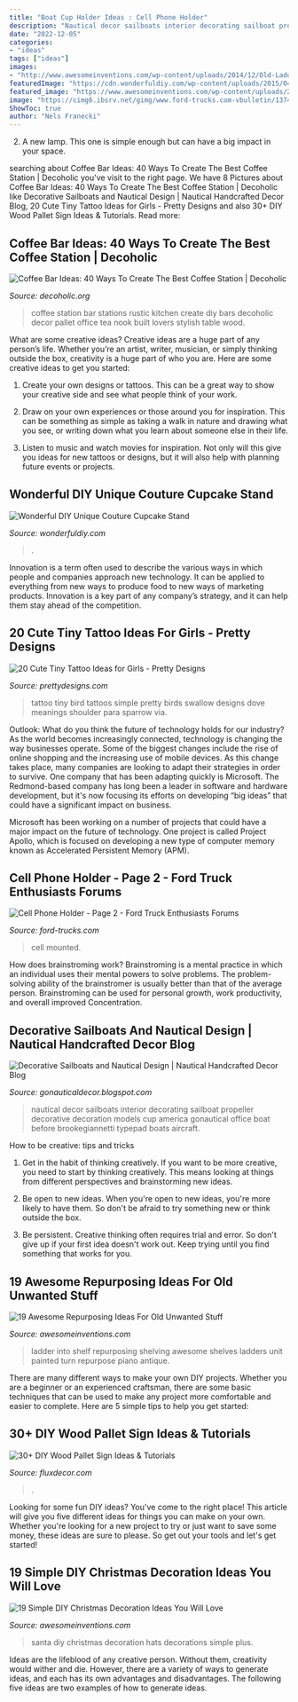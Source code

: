 ```yaml
---
title: "Boat Cup Holder Ideas : Cell Phone Holder"
description: "Nautical decor sailboats interior decorating sailboat propeller decorative decoration models cup america gonautical office boat before brookegiannetti typepad boats aircraft"
date: "2022-12-05"
categories:
- "ideas"
tags: ["ideas"]
images:
- "http://www.awesomeinventions.com/wp-content/uploads/2014/12/Old-Ladder-Into-Shelf.jpg"
featuredImage: "https://cdn.wonderfuldiy.com/wp-content/uploads/2015/04/Couture-Cupcake-Stand-2-550x479.jpg"
featured_image: "https://www.awesomeinventions.com/wp-content/uploads/2014/12/santa-hats.jpg"
image: "https://cimg6.ibsrv.net/gimg/www.ford-trucks.com-vbulletin/1374x1832/59471_5f527e56497260a0146c259017a024c3f7ef4362.jpeg"
ShowToc: true
author: "Nels Franecki"
---
```



2. A new lamp. This one is simple enough but can have a big impact in your space.

	

		
searching about Coffee Bar Ideas: 40 Ways To Create The Best Coffee Station | Decoholic you've visit to the right page. We have 8 Pictures about Coffee Bar Ideas: 40 Ways To Create The Best Coffee Station | Decoholic like Decorative Sailboats and Nautical Design | Nautical Handcrafted Decor Blog, 20 Cute Tiny Tattoo Ideas for Girls - Pretty Designs and also 30+ DIY Wood Pallet Sign Ideas &amp; Tutorials. Read more:
		
    
## Coffee Bar Ideas: 40 Ways To Create The Best Coffee Station | Decoholic

<img loading=lazy src="http://decoholic.org/wp-content/uploads/2014/11/home-coffee-station-20.jpg" onerror="this.onerror=null;this.src='https://tse3.mm.bing.net/th?id=OIP.oLQQMWK2SYfKe3qfyWdyMQHaJ4&amp;pid=15.1';" alt="Coffee Bar Ideas: 40 Ways To Create The Best Coffee Station | Decoholic">

_Source: decoholic.org_

>coffee station bar stations rustic kitchen create diy bars decoholic decor pallet office tea nook built lovers stylish table wood. 

	

What are some creative ideas?
Creative ideas are a huge part of any person’s life. Whether you’re an artist, writer, musician, or simply thinking outside the box, creativity is a huge part of who you are. Here are some creative ideas to get you started:
1. Create your own designs or tattoos. This can be a great way to show your creative side and see what people think of your work.

2. Draw on your own experiences or those around you for inspiration. This can be something as simple as taking a walk in nature and drawing what you see, or writing down what you learn about someone else in their life.

3. Listen to music and watch movies for inspiration. Not only will this give you ideas for new tattoos or designs, but it will also help with planning future events or projects.


    
## Wonderful DIY Unique Couture Cupcake Stand

<img loading=lazy src="https://cdn.wonderfuldiy.com/wp-content/uploads/2015/04/Couture-Cupcake-Stand-2-550x479.jpg" onerror="this.onerror=null;this.src='https://tse3.mm.bing.net/th?id=OIP.4j6W72KVi5E3V12AQ68jIAHaGc&amp;pid=15.1';" alt="Wonderful DIY Unique Couture Cupcake Stand">

_Source: wonderfuldiy.com_

>. 

	

Innovation is a term often used to describe the various ways in which people and companies approach new technology. It can be applied to everything from new ways to produce food to new ways of marketing products. Innovation is a key part of any company’s strategy, and it can help them stay ahead of the competition.

    
## 20 Cute Tiny Tattoo Ideas For Girls - Pretty Designs

<img loading=lazy src="http://www.prettydesigns.com/wp-content/uploads/2015/08/20-cute-tiny-tattoo-ideas-for-girls8.jpg" onerror="this.onerror=null;this.src='https://tse1.mm.bing.net/th?id=OIP.72LtUxQfvW4my6YKhkGwoAHaJ4&amp;pid=15.1';" alt="20 Cute Tiny Tattoo Ideas for Girls - Pretty Designs">

_Source: prettydesigns.com_

>tattoo tiny bird tattoos simple pretty birds swallow designs dove meanings shoulder para sparrow via. 

	

Outlook: What do you think the future of technology holds for our industry?
As the world becomes increasingly connected, technology is changing the way businesses operate. Some of the biggest changes include the rise of online shopping and the increasing use of mobile devices. As this change takes place, many companies are looking to adapt their strategies in order to survive. 
One company that has been adapting quickly is Microsoft. The Redmond-based company has long been a leader in software and hardware development, but it's now focusing its efforts on developing “big ideas” that could have a significant impact on business. 

Microsoft has been working on a number of projects that could have a major impact on the future of technology. One project is called Project Apollo, which is focused on developing a new type of computer memory known as Accelerated Persistent Memory (APM).

    
## Cell Phone Holder - Page 2 - Ford Truck Enthusiasts Forums

<img loading=lazy src="https://cimg6.ibsrv.net/gimg/www.ford-trucks.com-vbulletin/1374x1832/59471_5f527e56497260a0146c259017a024c3f7ef4362.jpeg" onerror="this.onerror=null;this.src='https://tse4.mm.bing.net/th?id=OIP.FWxFPBbTozM7r6YDmEdcFAHaJ4&amp;pid=15.1';" alt="Cell Phone Holder - Page 2 - Ford Truck Enthusiasts Forums">

_Source: ford-trucks.com_

>cell mounted. 

	

How does brainstroming work?
Brainstroming is a mental practice in which an individual uses their mental powers to solve problems. The problem-solving ability of the brainstromer is usually better than that of the average person. Brainstroming can be used for personal growth, work productivity, and overall improved Concentration.

    
## Decorative Sailboats And Nautical Design | Nautical Handcrafted Decor Blog

<img loading=lazy src="https://2.bp.blogspot.com/-j5MfNeoLS_k/VNk7GLV6MEI/AAAAAAAAaqY/LEZ_D6IpGeQ/s1600/decorating%2Bwith%2Bsailboats.jpg" onerror="this.onerror=null;this.src='https://tse3.mm.bing.net/th?id=OIP.qXav9utl48mlqm1jKL2PtQHaJ3&amp;pid=15.1';" alt="Decorative Sailboats and Nautical Design | Nautical Handcrafted Decor Blog">

_Source: gonauticaldecor.blogspot.com_

>nautical decor sailboats interior decorating sailboat propeller decorative decoration models cup america gonautical office boat before brookegiannetti typepad boats aircraft. 

	

How to be creative: tips and tricks
1. Get in the habit of thinking creatively. If you want to be more creative, you need to start by thinking creatively. This means looking at things from different perspectives and brainstorming new ideas.
2. Be open to new ideas. When you're open to new ideas, you're more likely to have them. So don't be afraid to try something new or think outside the box.

3. Be persistent. Creative thinking often requires trial and error. So don't give up if your first idea doesn't work out. Keep trying until you find something that works for you.

    
## 19 Awesome Repurposing Ideas For Old Unwanted Stuff

<img loading=lazy src="http://www.awesomeinventions.com/wp-content/uploads/2014/12/Old-Ladder-Into-Shelf.jpg" onerror="this.onerror=null;this.src='https://tse4.mm.bing.net/th?id=OIP.pMI5Hdad0uMOLs0izn6LvAHaLH&amp;pid=15.1';" alt="19 Awesome Repurposing Ideas For Old Unwanted Stuff">

_Source: awesomeinventions.com_

>ladder into shelf repurposing shelving awesome shelves ladders unit painted turn repurpose piano antique. 

	

There are many different ways to make your own DIY projects. Whether you are a beginner or an experienced craftsman, there are some basic techniques that can be used to make any project more comfortable and easier to complete. Here are 5 simple tips to help you get started:

    
## 30+ DIY Wood Pallet Sign Ideas &amp; Tutorials

<img loading=lazy src="https://fluxdecor.com/wp-content/uploads/2016/11/wood-pallet-signs/25-wood-pallet-signs.jpg" onerror="this.onerror=null;this.src='https://tse3.mm.bing.net/th?id=OIP.1gSmmzbZM7LPeEvL7gZscgHaLH&amp;pid=15.1';" alt="30+ DIY Wood Pallet Sign Ideas &amp; Tutorials">

_Source: fluxdecor.com_

>. 

	

Looking for some fun DIY ideas? You've come to the right place! This article will give you five different ideas for things you can make on your own. Whether you're looking for a new project to try or just want to save some money, these ideas are sure to please. So get out your tools and let's get started!

    
## 19 Simple DIY Christmas Decoration Ideas You Will Love

<img loading=lazy src="https://www.awesomeinventions.com/wp-content/uploads/2014/12/santa-hats.jpg" onerror="this.onerror=null;this.src='https://tse2.mm.bing.net/th?id=OIP.BiA9JeY4LB2HBFIvtdlwGgHaJ4&amp;pid=15.1';" alt="19 Simple DIY Christmas Decoration Ideas You Will Love">

_Source: awesomeinventions.com_

>santa diy christmas decoration hats decorations simple plus. 

	

Ideas are the lifeblood of any creative person. Without them, creativity would wither and die. However, there are a variety of ways to generate ideas, and each has its own advantages and disadvantages. The following five ideas are two examples of how to generate ideas.

